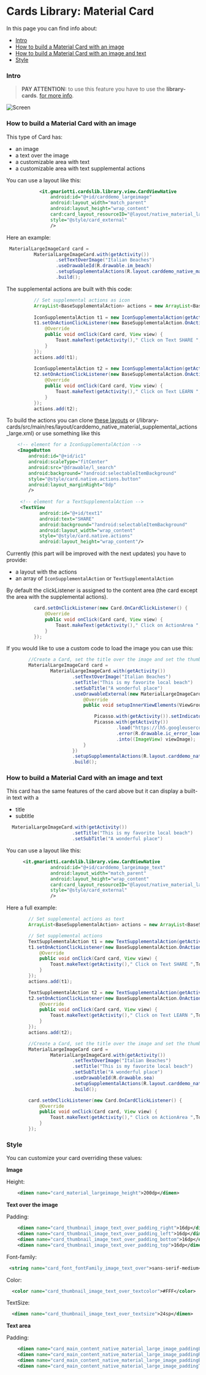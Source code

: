 # Cards Library: Material Card

In this page you can find info about:

* [Intro](#intro)
* [How to build a Material Card with an image](#how-to-build-a-material-card-with-an-image)
* [How to build a Material Card with an image and text](#how-to-build-a-material-card-with-an-image-and-text)
* [Style](#style)

### Intro

> **PAY ATTENTION:** to use this feature you have to use the **library-cards**.
> [for more info](GUIDE.md#including-in-your-project).

![Screen](/demo/images/card/materialcard_small.png)

### How to build a Material Card with an image

This type of Card has:

 - an image
 - a text over the image
 - a customizable area with text
 - a customizable area with text supplemental actions

You can use a layout like this:

```xml
            <it.gmariotti.cardslib.library.view.CardViewNative
                android:id="@+id/carddemo_largeimage"
                android:layout_width="match_parent"
                android:layout_height="wrap_content"
                card:card_layout_resourceID="@layout/native_material_largeimage_card"
                style="@style/card_external"
                />
```

Here an example:
``` java
 MaterialLargeImageCard card =
          MaterialLargeImageCard.with(getActivity())
                  .setTextOverImage("Italian Beaches")
                  .useDrawableId(R.drawable.im_beach)
                  .setupSupplementalActions(R.layout.carddemo_native_material_supplemental_actions_large_icon,actions )
                  .build();
```                  


The supplemental actions are built with this code: 

``` java                          
          // Set supplemental actions as icon
          ArrayList<BaseSupplementalAction> actions = new ArrayList<BaseSupplementalAction>();
          
          IconSupplementalAction t1 = new IconSupplementalAction(getActivity(), R.id.ic1);
          t1.setOnActionClickListener(new BaseSupplementalAction.OnActionClickListener() {
              @Override
              public void onClick(Card card, View view) {
                  Toast.makeText(getActivity()," Click on Text SHARE ",Toast.LENGTH_SHORT).show();
              }
          });
          actions.add(t1);
  
          IconSupplementalAction t2 = new IconSupplementalAction(getActivity(), R.id.ic2);
          t2.setOnActionClickListener(new BaseSupplementalAction.OnActionClickListener() {
              @Override
              public void onClick(Card card, View view) {
                  Toast.makeText(getActivity()," Click on Text LEARN ",Toast.LENGTH_SHORT).show();
              }
          });
          actions.add(t2);
```

To build the actions you can clone [these layouts](/library-cards/src/main/res/layout/carddemo_native_material_supplemental_actions_large_icon.xml) or (/library-cards/src/main/res/layout/carddemo_native_material_supplemental_actions_large.xml)  or use something like this 

```xml
    <!-- element for a IconSupplementalAction -->
    <ImageButton
        android:id="@+id/ic1"
        android:scaleType="fitCenter"
        android:src="@drawable/l_search"
        android:background="?android:selectableItemBackground"
        style="@style/card.native.actions.button"
        android:layout_marginRight="8dp"
        />
        
     <!-- element for a TextSupplementalAction -->
     <TextView
            android:id="@+id/text1"
            android:text="SHARE"
            android:background="?android:selectableItemBackground"
            android:layout_width="wrap_content"
            style="@style/card.native.actions"
            android:layout_height="wrap_content"/>
```

Currently (this part will be improved with the next updates) you have to provide:

 - a layout with the actions
 - an array of `IconSupplementalAction` or `TextSupplementalAction`
  
By default the clickListener is assigned to the content area (the card except the area with the supplemental actions). 

```java
          card.setOnClickListener(new Card.OnCardClickListener() {
              @Override
              public void onClick(Card card, View view) {
                  Toast.makeText(getActivity()," Click on ActionArea ",Toast.LENGTH_SHORT).show();
              }
          });
```

  
If you would like to use a custom code to load the image you can use this:

```java
        //Create a Card, set the title over the image and set the thumbnail
        MaterialLargeImageCard card =
                MaterialLargeImageCard.with(getActivity())
                        .setTextOverImage("Italian Beaches")
                        .setTitle("This is my favorite local beach")
                        .setSubTitle("A wonderful place")
                        .useDrawableExternal(new MaterialLargeImageCard.DrawableExternal() {
                            @Override
                            public void setupInnerViewElements(ViewGroup parent, View viewImage) {

                                Picasso.with(getActivity()).setIndicatorsEnabled(true);  //only for debug tests
                                Picasso.with(getActivity())
                                        .load("https://lh5.googleusercontent.com/-squZd7FxR8Q/UyN5UrsfkqI/AAAAAAAAbAo/VoDHSYAhC_E/s96/new%2520profile%2520%25282%2529.jpg")
                                        .error(R.drawable.ic_error_loadingsmall)
                                        .into((ImageView) viewImage);
                            }
                        })
                        .setupSupplementalActions(R.layout.carddemo_native_material_supplemental_actions_large, actions)
                        .build();
```

### How to build a Material Card with an image and text

This card has the same features of the card above but it can display a built-in text with a

 - title
 - subtitle


```java
  MaterialLargeImageCard.with(getActivity())
                        .setTitle("This is my favorite local beach")
                        .setSubTitle("A wonderful place")
```                        

You can use a layout like this:

```xml
      <it.gmariotti.cardslib.library.view.CardViewNative
                android:id="@+id/carddemo_largeimage_text"
                android:layout_width="match_parent"
                android:layout_height="wrap_content"
                card:card_layout_resourceID="@layout/native_material_largeimage_text_card"
                style="@style/card_external"
                />
```

Here a full example:
```java
        // Set supplemental actions as text
        ArrayList<BaseSupplementalAction> actions = new ArrayList<BaseSupplementalAction>();

        // Set supplemental actions
        TextSupplementalAction t1 = new TextSupplementalAction(getActivity(), R.id.text1);
        t1.setOnActionClickListener(new BaseSupplementalAction.OnActionClickListener() {
            @Override
            public void onClick(Card card, View view) {
                Toast.makeText(getActivity()," Click on Text SHARE ",Toast.LENGTH_SHORT).show();
            }
        });
        actions.add(t1);

        TextSupplementalAction t2 = new TextSupplementalAction(getActivity(), R.id.text2);
        t2.setOnActionClickListener(new BaseSupplementalAction.OnActionClickListener() {
            @Override
            public void onClick(Card card, View view) {
                Toast.makeText(getActivity()," Click on Text LEARN ",Toast.LENGTH_SHORT).show();
            }
        });
        actions.add(t2);

        //Create a Card, set the title over the image and set the thumbnail
        MaterialLargeImageCard card =
                MaterialLargeImageCard.with(getActivity())
                        .setTextOverImage("Italian Beaches")
                        .setTitle("This is my favorite local beach")
                        .setSubTitle("A wonderful place")
                        .useDrawableId(R.drawable.sea)
                        .setupSupplementalActions(R.layout.carddemo_native_material_supplemental_actions_large, actions)
                        .build();

        card.setOnClickListener(new Card.OnCardClickListener() {
            @Override
            public void onClick(Card card, View view) {
                Toast.makeText(getActivity()," Click on ActionArea ",Toast.LENGTH_SHORT).show();
            }
        });

```

### Style

You can customize your card overriding these values:

**Image**

Height:
```xml
    <dimen name="card_material_largeimage_height">200dp</dimen>
```

**Text over the image**

Padding:
```xml
    <dimen name="card_thumbnail_image_text_over_padding_right">16dp</dimen>
    <dimen name="card_thumbnail_image_text_over_padding_left">16dp</dimen>
    <dimen name="card_thumbnail_image_text_over_padding_bottom">16dp</dimen>
    <dimen name="card_thumbnail_image_text_over_padding_top">16dp</dimen>
```
Font-family:
```xml
 <string name="card_font_fontFamily_image_text_over">sans-serif-medium</string>
```
Color:
```xml
  <color name="card_thumbnail_image_text_over_textcolor">#FFF</color>
```   
TextSize:
```xml
  <dimen name="card_thumbnail_image_text_over_textsize">24sp</dimen>
```

**Text area**

Padding:
```xml
    <dimen name="card_main_content_native_material_large_image_paddingLeft">16dp</dimen>
    <dimen name="card_main_content_native_material_large_image_paddingRight">16dp</dimen>
    <dimen name="card_main_content_native_material_large_image_paddingBottom">16dp</dimen>
    <dimen name="card_main_content_native_material_large_image_paddingTop">16dp</dimen>
```

